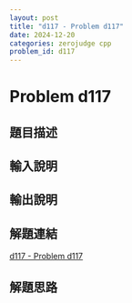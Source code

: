 ```yaml
---
layout: post
title: "d117 - Problem d117"
date: 2024-12-20
categories: zerojudge cpp
problem_id: d117
---
```


# Problem d117

## 題目描述



## 輸入說明



## 輸出說明



## 解題連結

[d117 - Problem d117](https://zerojudge.tw/ShowProblem?problemid=d117)

## 解題思路

